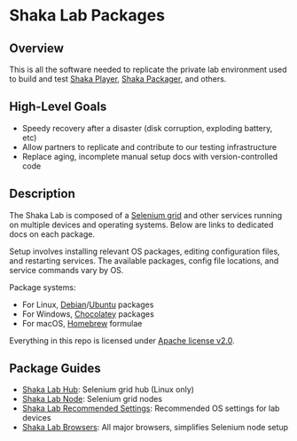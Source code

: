 # Shaka Lab Packages


## Overview

This is all the software needed to replicate the private lab environment used to
build and test [Shaka Player](https://github.com/shaka-project/shaka-player),
[Shaka Packager](https://github.com/shaka-project/shaka-packager), and others.


## High-Level Goals

 - Speedy recovery after a disaster (disk corruption, exploding battery, etc)
 - Allow partners to replicate and contribute to our testing infrastructure
 - Replace aging, incomplete manual setup docs with version-controlled code


## Description

The Shaka Lab is composed of a
[Selenium grid](https://www.selenium.dev/documentation/grid/) and other
services running on multiple devices and operating systems.  Below are links to
dedicated docs on each package.

Setup involves installing relevant OS packages, editing configuration files,
and restarting services.  The available packages, config file locations, and
service commands vary by OS.

Package systems:
 - For Linux, [Debian](https://www.debian.org/)/[Ubuntu](https://ubuntu.com/)
   packages
 - For Windows, [Chocolatey](https://chocolatey.org/) packages
 - For macOS, [Homebrew](https://brew.sh/) formulae

Everything in this repo is licensed under [Apache license v2.0](LICENSE.txt).


## Package Guides

 - [Shaka Lab Hub](shaka-lab-hub/README.md#readme): Selenium grid hub (Linux only)
 - [Shaka Lab Node](shaka-lab-node/README.md#readme): Selenium grid nodes
 - [Shaka Lab Recommended Settings](shaka-lab-recommended-settings/README.md#readme): Recommended OS settings for lab devices
 - [Shaka Lab Browsers](shaka-lab-browsers/README.md#readme): All major browsers, simplifies Selenium node setup
